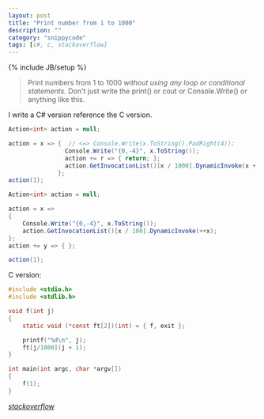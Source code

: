 ```yaml
---
layout: post
title: "Print number from 1 to 1000"
description: ""
category: "snippycode"
tags: [c#, c, stackoverflow]
---
```

{% include JB/setup %}

> Print numbers from 1 to 1000 *without using any loop or conditional statements.* Don't just write the print() or cout or Console.Write() or anything like this.

I write a C# version reference the C version.

``` c#
Action<int> action = null;

action = x => {  // <=> Console.Write(x.ToString().PadRight(4));
            	Console.Write("{0,-4}", x.ToString()); 
                action += r => { return; };
                action.GetInvocationList()[x / 1000].DynamicInvoke(x + 1);
              };
action(1);
```

``` c#
Action<int> action = null;

action = x =>
{
    Console.Write("{0,-4}", x.ToString());
    action.GetInvocationList()[x / 100].DynamicInvoke(++x);
};
action += y => { };

action(1);
```

C version:

``` c
#include <stdio.h>
#include <stdlib.h>

void f(int j)
{
    static void (*const ft[2])(int) = { f, exit };

    printf("%d\n", j);
    ft[j/1000](j + 1);
}

int main(int argc, char *argv[])
{
    f(1);
}
```

[*stackoverflow*](http://stackoverflow.com/questions/4568645/printing-1-to-1000-without-loop-or-conditionals)
